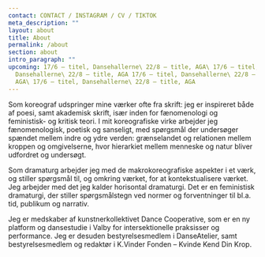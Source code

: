 ```yaml
---
contact: CONTACT / INSTAGRAM / CV / TIKTOK
meta_description: ""
layout: about
title: About
permalink: /about
section: about
intro_paragraph: ""
upcoming: 17/6 – titel, Dansehallerne\ 22/8 – title, AGA\ 17/6 – titel,
  Dansehallerne\ 22/8 – title, AGA 17/6 – titel, Dansehallerne\ 22/8 – title,
  AGA\ 17/6 – titel, Dansehallerne\ 22/8 – title, AGA
---
```

Som koreograf udspringer mine værker ofte fra skrift: jeg er inspireret både af poesi, samt akademisk skrift, især inden for fænomenologi og feministisk- og kritisk teori. I mit koreografiske virke arbejder jeg fænomenologisk, poetisk og sanseligt, med spørgsmål der undersøger spændet mellem indre og ydre verden: grænselandet og relationen mellem kroppen og omgivelserne, hvor hierarkiet mellem menneske og natur bliver udfordret og undersøgt.


Som dramaturg arbejder jeg med de makrokoreografiske aspekter i et værk, og stiller spørgsmål til, og omkring værket, for at kontekstualisere værket. Jeg arbejder med det jeg kalder horisontal dramaturgi. Det er en feministisk dramaturgi, der stiller spørgsmålstegn ved normer og forventninger til bl.a. tid, publikum og narrativ.


Jeg er medskaber af kunstnerkollektivet Dance Cooperative, som er en ny platform og dansestudie i Valby for intersektionelle praksisser og performance. Jeg er desuden bestyrelsesmedlem i DanseAtelier, samt bestyrelsesmedlem og redaktør i K.Vinder Fonden – Kvinde Kend Din Krop.

